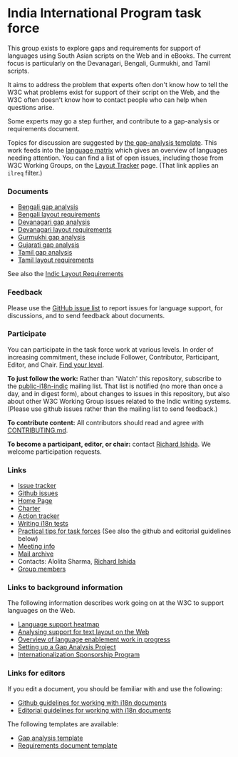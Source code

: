# India International Program task force

This group exists to explore gaps and requirements for support of languages using South Asian scripts on the Web and in eBooks.  The current focus is particularly on the Devanagari, Bengali, Gurmukhi, and Tamil scripts.

It aims to address the problem that experts often don't know how to tell the W3C what problems exist for support of their script on the Web, and the W3C often doesn't know how to contact people who can help when questions arise.

Some experts may go a step further, and contribute to a gap-analysis or requirements document.

Topics for discussion are suggested by [the gap-analysis template](http://w3c.github.io/i18n-activity/templates/gap-analysis/gap-analysis_template.html). This work feeds into the [language matrix](http://w3c.github.io/typography/gap-analysis/language-matrix.html) which gives an overview of languages needing attention. You can find a list of open issues, including those from W3C Working Groups, on the [Layout Tracker](http://w3c.github.io/i18n-activity/textlayout/?filter=ilreq) page. (That link applies an `ilreq` filter.)


### Documents
- [Bengali gap analysis](https://w3c.github.io/iip/gap-analysis/beng-gap.html)
- [Bengali layout requirements](https://w3c.github.io/iip/bengali/)
- [Devanagari gap analysis](https://w3c.github.io/iip/gap-analysis/deva-gap.html)
- [Devanagari layout requirements](https://w3c.github.io/iip/devanagari/)
- [Gurmukhi gap analysis](https://w3c.github.io/iip/gap-analysis/guru-gap.html)
- [Gujarati gap analysis](https://w3c.github.io/iip/gap-analysis/gujr-gap.html)
- [Tamil gap analysis](https://w3c.github.io/iip/gap-analysis/taml-gap.html)
- [Tamil layout requirements](https://w3c.github.io/iip/tamil/)

See also the [Indic Layout Requirements](https://w3c.github.io/ilreq/)


### Feedback
Please use the [GitHub issue list](https://github.com/w3c/iip/issues) to report issues for language support, for discussions, and to send feedback about documents.

### Participate
You can participate in the task force work at various levels. In order of increasing commitment, these include Follower, Contributor, Participant, Editor, and Chair. [Find your level](https://github.com/w3c/i18n-activity/wiki/Layout-task-force-roles).

**To just follow the work:** Rather than 'Watch' this repository, subscribe to the [public-i18n-indic](https://lists.w3.org/Archives/Public/public-i18n-indic/) mailing list. That list is notified (no more than once a day, and in digest form), about changes to issues in this repository, but also about other W3C Working Group issues related to the Indic writing systems. (Please use github issues rather than the mailing list to send feedback.)

**To contribute content:** All contributors should read and agree with [CONTRIBUTING.md](CONTRIBUTING.md).

**To become a participant, editor, or chair:** contact [Richard Ishida](mailto:ishida@w3.org). We welcome participation requests.


### Links
- [Issue tracker](http://w3c.github.io/i18n-activity/textlayout/?filter=indic)
- [Github issues](https://github.com/w3c/iip/issues)
- [Home Page](https://w3c.github.io/iip/homepage/)
- [Charter](http://w3c.github.io/iip/charter/)
- [Action tracker](https://www.w3.org/International/groups/indic-layout/track/actions/open)
- [Writing i18n tests](https://github.com/w3c/i18n-activity/wiki/Writing-i18n-tests)
- [Practical tips for task forces](https://w3c.github.io/i18n-activity/guidelines/process.html) (See also the github and editorial guidelines below)
- [Meeting info](https://www.w3.org/2017/07/ilreq-meeting-info.html)
- [Mail archive](https://lists.w3.org/Archives/Public/public-i18n-indic/)
- Contacts: Alolita Sharma, [Richard Ishida](mailto:ishida@w3.org)
- [Group members](https://www.w3.org/2000/09/dbwg/details?group=104979&public=1) 

### Links to background information
The following information describes work going on at the W3C to support languages on the Web.
- [Language support heatmap](http://w3c.github.io/typography/gap-analysis/language-matrix.html)
- [Analysing support for text layout on the Web](https://github.com/w3c/i18n-discuss/wiki/Analysing-support-for-text-layout-on-the-Web)
- [Overview of language enablement work in progress](https://www.w3.org/International/layout)
- [Setting up a Gap Analysis Project](https://github.com/w3c/typography/wiki/Setting-up-a-Gap-Analysis-Project)
- [Internationalization Sponsorship Program](https://www.w3.org/International/sponsorship/)

### Links for editors
If you edit a document, you should be familiar with and use the following:
- [Github guidelines for working with i18n documents](http://w3c.github.io/i18n-activity/guidelines/github)
- [Editorial guidelines for working with i18n documents](http://w3c.github.io/i18n-activity/guidelines/editing)

The following templates are available:
- [Gap analysis template](http://w3c.github.io/i18n-activity/templates/gap-analysis/gap-analysis_template.html)
- [Requirements document template](http://w3c.github.io/i18n-activity/templates/lreq_doc/gap-analysis_template.html)

